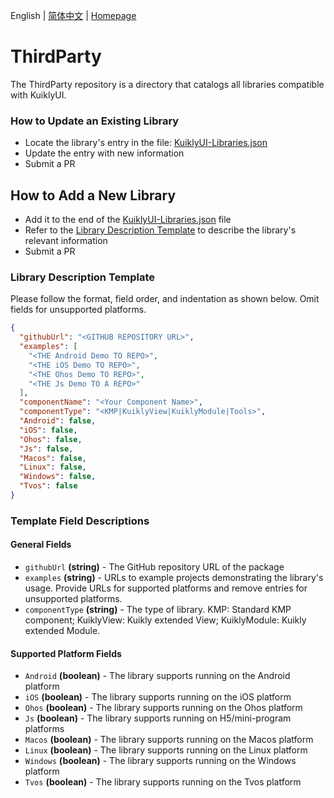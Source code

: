 English | [简体中文](./README-zh_CN.md) | [Homepage](https://framework.tds.qq.com/)
# ThirdParty
The ThirdParty repository is a directory that catalogs all libraries compatible with KuiklyUI.

### How to Update an Existing Library
- Locate the library's entry in the file: [KuiklyUI-Libraries.json](https://github.com/Tencent-TDS/ThirdParty/blob/main/KuiklyUI-Libraries.json)
- Update the entry with new information
- Submit a PR

## How to Add a New Library
- Add it to the end of the [KuiklyUI-Libraries.json](https://github.com/Tencent-TDS/ThirdParty/blob/main/KuiklyUI-Libraries.json) file
- Refer to the [Library Description Template](#library-description-template) to describe the library's relevant information
- Submit a PR

### Library Description Template
Please follow the format, field order, and indentation as shown below. Omit fields for unsupported platforms.

```json
{
  "githubUrl": "<GITHUB REPOSITORY URL>", 
  "examples": [
    "<THE Android Demo TO REPO>", 
    "<THE iOS Demo TO REPO>", 
    "<THE Ohos Demo TO REPO>", 
    "<THE Js Demo TO A REPO>"
  ], 
  "componentName": "<Your Component Name>", 
  "componentType": "<KMP|KuiklyView|KuiklyModule|Tools>", 
  "Android": false, 
  "iOS": false, 
  "Ohos": false, 
  "Js": false, 
  "Macos": false, 
  "Linux": false, 
  "Windows": false, 
  "Tvos": false
}
```

### Template Field Descriptions
#### General Fields
- `githubUrl`
  **(string)** - The GitHub repository URL of the package
- `examples`
  **(string)** - URLs to example projects demonstrating the library's usage. Provide URLs for supported platforms and remove entries for unsupported platforms.
- `componentType`
  **(string)** - The type of library. KMP: Standard KMP component; KuiklyView: Kuikly extended View; KuiklyModule: Kuikly extended Module.

#### Supported Platform Fields
- `Android`
  **(boolean)** - The library supports running on the Android platform
- `iOS`
  **(boolean)** - The library supports running on the iOS platform
- `Ohos`
  **(boolean)** - The library supports running on the Ohos platform
- `Js`
  **(boolean)** - The library supports running on H5/mini-program platforms
- `Macos`
  **(boolean)** - The library supports running on the Macos platform
- `Linux`
  **(boolean)** - The library supports running on the Linux platform
- `Windows`
  **(boolean)** - The library supports running on the Windows platform
- `Tvos`
  **(boolean)** - The library supports running on the Tvos platform






